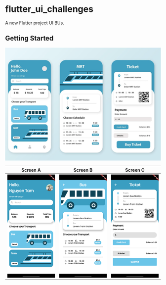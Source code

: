# flutter_ui_challenges

A new Flutter project UI BUs.

## Getting Started
![UI Bus](https://raw.githubusercontent.com/dev-khanh/flutter_ui_bus/master/image/ui.png) 


|Screen A | Screen B | Screen C |
|--------|--------|--------|
|![UI Bus A](https://raw.githubusercontent.com/dev-khanh/flutter_ui_bus/master/image/a.png)|![UI Bus B](https://raw.githubusercontent.com/dev-khanh/flutter_ui_bus/master/image/b.png)|![UI Bus C](https://raw.githubusercontent.com/dev-khanh/flutter_ui_bus/master/image/c.png)|
